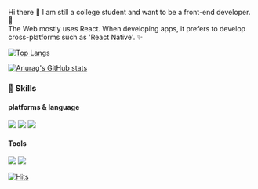 Hi there 👋  I am still a college student and want to be a front-end developer. 🌱 <br>
The Web mostly uses React. When developing apps, it prefers to develop cross-platforms such as 'React Native'. ✨


[![Top Langs](https://github-readme-stats.vercel.app/api/top-langs/?username=nurget&layout=compact)](https://github.com/anuraghazra/github-readme-stats)

[![Anurag's GitHub stats](https://github-readme-stats.vercel.app/api?username=nurget&show_icons=true&theme=dark)](https://github.com/anuraghazra/github-readme-stats)

### 🔭 Skills
<h4>platforms & language</h4>

<img src="https://img.shields.io/badge/ReactNative-00ffff?style=flat-square&logo=react&logoColor=black"/> <img src="https://img.shields.io/badge/JavaScript-f7e018?style=flat-square&logo=javascript&logoColor=black"/> <img src="https://img.shields.io/badge/TypeScript-0275d8?style=flat-square&logo=typescript&logoColor=white"/>

<h4>Tools</h4>

<img src="https://img.shields.io/badge/Firebase-f57c00?style=flat-square&logo=firebase&logoColor=white"/> <img src="https://img.shields.io/badge/Git-f05133?style=flat-square&logo=git&logoColor=white"/>
<!--
**nurget/nurget** is a ✨ _special_ ✨ repository because its `README.md` (this file) appears on your GitHub profile.

Here are some ideas to get you started:

- 🔭 I’m currently working on ...
- 🌱 I’m currently learning ...
- 👯 I’m looking to collaborate on ...
- 🤔 I’m looking for help with ...

- 💬 Ask me about ...
- 📫 How to reach me: ...
- 😄 Pronouns: ...
- ⚡ Fun fact: ...
-->

[![Hits](https://hits.seeyoufarm.com/api/count/incr/badge.svg?url=https%3A%2F%2Fgithub.com%2Fnurget&count_bg=%2379C83D&title_bg=%23555555&icon=&icon_color=%23E7E7E7&title=hits&edge_flat=false)](https://hits.seeyoufarm.com)
